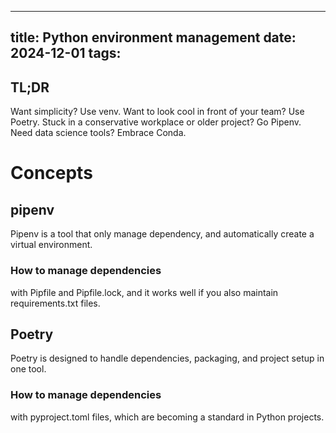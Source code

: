 
---
title: Python environment management
date: 2024-12-01
tags:
---

## TL;DR

Want simplicity? Use venv.
Want to look cool in front of your team? Use Poetry.
Stuck in a conservative workplace or older project? Go Pipenv.
Need data science tools? Embrace Conda.

# Concepts

## pipenv

Pipenv is a tool that only manage dependency, and automatically create a virtual environment.

### How to manage dependencies

with Pipfile and Pipfile.lock, and it works well if you also maintain requirements.txt files.

## Poetry

Poetry is designed to handle dependencies, packaging, and project setup in one tool. 

### How to manage dependencies

with pyproject.toml files, which are becoming a standard in Python projects.